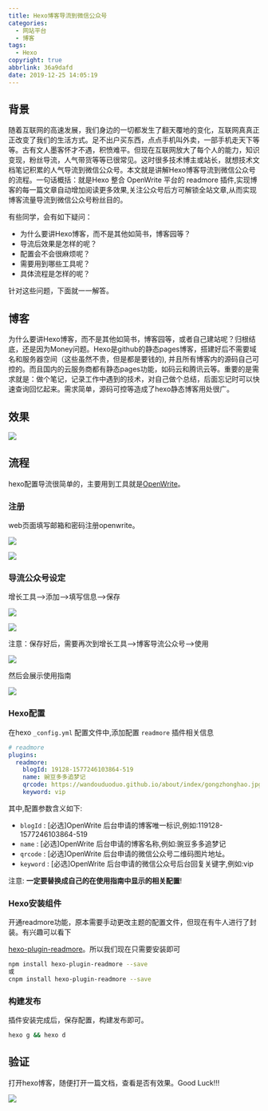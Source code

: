 ```yaml
---
title: Hexo博客导流到微信公众号
categories:
  - 网站平台
  - 博客
tags:
  - Hexo
copyright: true
abbrlink: 36a9dafd
date: 2019-12-25 14:05:19
---
```


## 背景

随着互联网的高速发展，我们身边的一切都发生了翻天覆地的变化，互联网真真正正改变了我们的生活方式。足不出户买东西，点点手机叫外卖，一部手机走天下等等。古有文人墨客怀才不遇，积愤难平。但现在互联网放大了每个人的能力，知识变现，粉丝导流，人气带货等等已很常见。这时很多技术博主或站长，就想技术文档笔记积累的人气导流到微信公众号。本文就是讲解Hexo博客导流到微信公众号的流程。一句话概括：就是Hexo 整合 OpenWrite 平台的 readmore 插件,实现博客的每一篇文章自动增加阅读更多效果,关注公众号后方可解锁全站文章,从而实现博客流量导流到微信公众号粉丝目的。



有些同学，会有如下疑问：

- 为什么要讲Hexo博客，而不是其他如简书，博客园等？
- 导流后效果是怎样的呢？
- 配置会不会很麻烦呢？
- 需要用到哪些工具呢？
- 具体流程是怎样的呢？

针对这些问题，下面就一一解答。

<!--more-->



## 博客

为什么要讲Hexo博客，而不是其他如简书，博客园等，或者自己建站呢？归根结底，还是因为Money问题。Hexo是github的静态pages博客，搭建好后不需要域名和服务器空间（这些虽然不贵，但是都是要钱的), 并且所有博客内的源码自己可控的。而且国内的云服务商都有静态pages功能，如码云和腾讯云等。重要的是需求就是：做个笔记，记录工作中遇到的技术，对自己做个总结，后面忘记时可以快速查询回忆起来。需求简单，源码可控等造成了hexo静态博客用处很广。



## 效果

![](1.png)



## 流程

hexo配置导流很简单的，主要用到工具就是[OpenWrite](https://openwrite.cn/)。

### 注册

web页面填写邮箱和密码注册openwrite。

![](2.png)

![](3.png)

### 导流公众号设定

增长工具-->添加-->填写信息-->保存

![](4.png)

![](5.png)

注意：保存好后，需要再次到增长工具-->博客导流公众号-->使用

![](6.png)

然后会展示使用指南

![](7.png)

### Hexo配置

在hexo `_config.yml` 配置文件中,添加配置 `readmore` 插件相关信息

```yaml
# readmore
plugins:
  readmore:
    blogId: 19128-1577246103864-519
    name: 豌豆多多追梦记
    qrcode: https://wandouduoduo.github.io/about/index/gongzhonghao.jpg
    keyword: vip
```

其中,配置参数含义如下:

- `blogId` : [必选]OpenWrite 后台申请的博客唯一标识,例如:119128-1577246103864-519
- `name` : [必选]OpenWrite 后台申请的博客名称,例如:豌豆多多追梦记
- `qrcode` : [必选]OpenWrite 后台申请的微信公众号二维码图片地址。
- `keyword` : [必选]OpenWrite 后台申请的微信公众号后台回复关键字,例如:vip

注意: **一定要替换成自己的在使用指南中显示的相关配置**!

### Hexo安装组件

开通readmore功能，原本需要手动更改主题的配置文件，但现在有牛人进行了封装。有兴趣可以看下

[hexo-plugin-readmore](https://github.com/snowdreams1006/hexo-plugin-readmore)。所以我们现在只需要安装即可

```bash
npm install hexo-plugin-readmore --save
或
cnpm install hexo-plugin-readmore --save
```

### 构建发布

插件安装完成后，保存配置，构建发布即可。

```bash
hexo g && hexo d
```

## 验证

打开hexo博客，随便打开一篇文档，查看是否有效果。Good   Luck!!!

![](8.png)
